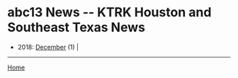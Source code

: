 # abc13 News -- KTRK  Houston and Southeast Texas News

  * 2018: 
      [December](./abc13-news-ktrk-houston-and-southeast-texas-news-2018-12.md) (1) | 

----

[Home](../)
